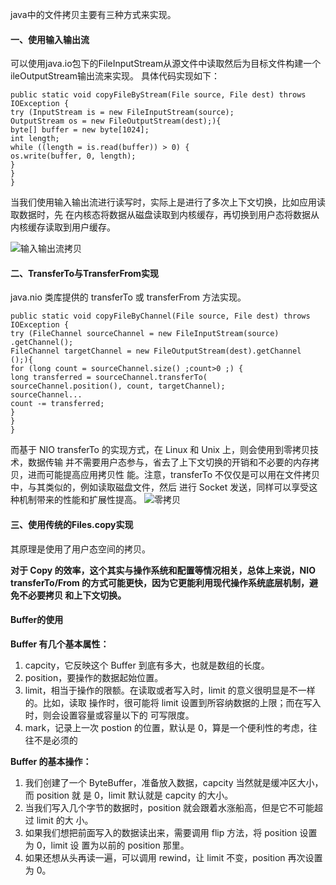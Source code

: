 java中的文件拷贝主要有三种方式来实现。

#### 一、使用输入输出流
可以使用java.io包下的FileInputStream从源文件中读取然后为目标文件构建一个ileOutputStream输出流来实现。
具体代码实现如下：
```
public static void copyFileByStream(File source, File dest) throws
IOException {
try (InputStream is = new FileInputStream(source);
OutputStream os = new FileOutputStream(dest);){
byte[] buffer = new byte[1024];
int length;
while ((length = is.read(buffer)) > 0) {
os.write(buffer, 0, length);
}
}
}
```

当我们使用输入输出流进行读写时，实际上是进行了多次上下文切换，比如应用读取数据时，先
在内核态将数据从磁盘读取到内核缓存，再切换到用户态将数据从内核缓存读取到用户缓存。

![输入输出流拷贝](https://github.com/ljcan/Review/blob/master/Java/pictures/%E8%BE%93%E5%85%A5%E8%BE%93%E5%87%BA%E6%B5%81%E6%8B%B7%E8%B4%9D.png)

#### 二、TransferTo与TransferFrom实现
 java.nio 类库提供的 transferTo 或 transferFrom 方法实现。
 ```
 public static void copyFileByChannel(File source, File dest) throws
IOException {
try (FileChannel sourceChannel = new FileInputStream(source)
.getChannel();
FileChannel targetChannel = new FileOutputStream(dest).getChannel
();){
for (long count = sourceChannel.size() ;count>0 ;) {
long transferred = sourceChannel.transferTo(
sourceChannel.position(), count, targetChannel); 
sourceChannel...
count -= transferred;
}
}
}
 ```
 
 而基于 NIO transferTo 的实现方式，在 Linux 和 Unix 上，则会使用到零拷贝技术，数据传输
并不需要用户态参与，省去了上下文切换的开销和不必要的内存拷贝，进而可能提高应用拷贝性
能。注意，transferTo 不仅仅是可以用在文件拷贝中，与其类似的，例如读取磁盘文件，然后
进行 Socket 发送，同样可以享受这种机制带来的性能和扩展性提高。
![零拷贝](https://github.com/ljcan/Review/blob/master/Java/pictures/transferTo%E6%8B%B7%E8%B4%9D.png)
 
 #### 三、使用传统的Files.copy实现
 其原理是使用了用户态空间的拷贝。
 
 
 **对于 Copy 的效率，这个其实与操作系统和配置等情况相关，总体上来说，NIO
transferTo/From 的方式可能更快，因为它更能利用现代操作系统底层机制，避免不必要拷贝
和上下文切换。**

#### Buffer的使用
**Buffer 有几个基本属性：**
1. capcity，它反映这个 Buffer 到底有多大，也就是数组的长度。
2. position，要操作的数据起始位置。
3. limit，相当于操作的限额。在读取或者写入时，limit 的意义很明显是不一样的。比如，读取
操作时，很可能将 limit 设置到所容纳数据的上限；而在写入时，则会设置容量或容量以下的
可写限度。
4. mark，记录上一次 postion 的位置，默认是 0，算是一个便利性的考虑，往往不是必须的

**Buffer 的基本操作：**
1. 我们创建了一个 ByteBuffer，准备放入数据，capcity 当然就是缓冲区大小，而 position 就
是 0，limit 默认就是 capcity 的大小。
2. 当我们写入几个字节的数据时，position 就会跟着水涨船高，但是它不可能超过 limit 的大
小。
3. 如果我们想把前面写入的数据读出来，需要调用 flip 方法，将 position 设置为 0，limit 设
置为以前的 position 那里。
4. 如果还想从头再读一遍，可以调用 rewind，让 limit 不变，position 再次设置为 0。

 
